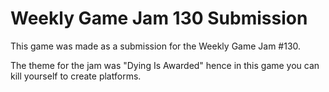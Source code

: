 #  Weekly Game Jam 130 Submission
This game was made as a submission for the Weekly Game Jam #130.  

The theme for the jam was "Dying Is Awarded" hence in this game you can kill
yourself to create platforms.
